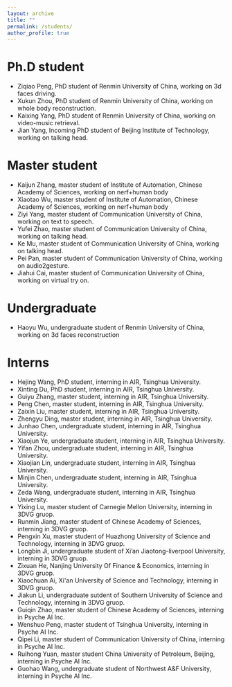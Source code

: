```yaml
---
layout: archive
title: ""
permalink: /students/
author_profile: true
---
```



Ph.D student
======
* Ziqiao Peng, PhD student of Renmin University of China, working on 3d faces driving.
* Xukun Zhou, PhD student of Renmin University of China, working on whole body reconstruction.
* Kaixing Yang, PhD student of Renmin University of China, working on video-music retrieval.
* Jian Yang, Incoming PhD student of Beijing Institute of Technology, working on talking head.

Master student
======
* Kaijun Zhang, master student of Institute of Automation, Chinese Academy of Sciences, working on nerf+human body
* Xiaotao Wu, master student of Institute of Automation, Chinese Academy of Sciences, working on nerf+human body
* Ziyi Yang, master student of Communication University of China, working on text to speech.
* Yufei Zhao, master student of Communication University of China, working on talking head.
* Ke Mu, master student of Communication University of China, working on talking head.
* Pei Pan, master student of Communication University of China, working on audio2gesture.
* Jiahui Cai, master student of Communication University of China, working on virtual try on.


Undergraduate
======
* Haoyu Wu, undergraduate student of Renmin University of China, working on 3d faces reconstruction

Interns
======
* Hejing Wang, PhD student, interning in AIR, Tsinghua University.
* Xinting Du, PhD student, interning in AIR, Tsinghua University.
* Guiyu Zhang, master student, interning in AIR, Tsinghua University.
* Peng Chen, master student, interning in AIR, Tsinghua University.
* Zaixin Liu, master student, interning in AIR, Tsinghua University.
* Zhengyu Ding, master student, interning in AIR, Tsinghua University.
* Junhao Chen, undergraduate student, interning in AIR, Tsinghua University.
* Xiaojun Ye, undergraduate student, interning in AIR, Tsinghua University.
* Yifan Zhou, undergraduate student, interning in AIR, Tsinghua University.
* Xiaojian Lin, undergraduate student, interning in AIR, Tsinghua University.
* Minjin Chen, undergraduate student, interning in AIR, Tsinghua University.
* Zeda Wang,  undergraduate student, interning in AIR, Tsinghua University.
* Yixing Lu, master student of Carnegie Mellon University, interning in 3DVG gruop.
* Runmin Jiang, master student of Chinese Academy of Sciences, interning in 3DVG gruop.
* Pengxin Xu, master student of Huazhong University of Science and Technology, interning in 3DVG gruop.
* Longbin Ji, undergraduate student of Xi’an Jiaotong-liverpool University, interning in 3DVG gruop.
* Zixuan He, Nanjing University Of Finance & Economics, interning in 3DVG gruop.
* Xiaochuan Ai, Xi'an University of Science and Technology, interning in 3DVG gruop.
* Jiakun Li, undergraduate sutdent of Southern University of Science and Technology, interning in 3DVG gruop.
* Guiqin Zhao, master student of Chinese Academy of Sciences, interning in Psyche AI Inc.
* Wenshuo Peng, master student of Tsinghua University, interning in Psyche AI Inc.
* Qipei Li, master student of Communication University of China, interning in Psyche AI Inc.
* Ruihong Yuan, master student China University of Petroleum, Beijing, interning in Psyche AI Inc.
* Guohao Wang, undergraduate student of Northwest A&F University, interning in Psyche AI Inc.
  
